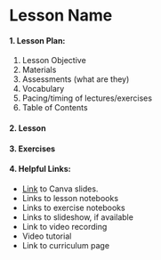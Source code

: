 # Lesson Name

#### 1. Lesson Plan:
1. Lesson Objective
2. Materials
3. Assessments (what are they)
4. Vocabulary
5. Pacing/timing of lectures/exercises
6. Table of Contents

#### 2. Lesson
#### 3. Exercises

#### 4. Helpful Links:
- [Link](https://www.canva.com/design/DAFl0LyOoh8/_rJPbf5nP2mIHiDNkI3XPg/edit?utm_content=DAFl0LyOoh8&utm_campaign=designshare&utm_medium=link2&utm_source=sharebutton) to Canva slides.
- Links to lesson notebooks
- Links to exercise notebooks
- Links to slideshow, if available
- Link to video recording 
- Video tutorial 
- Link to curriculum page